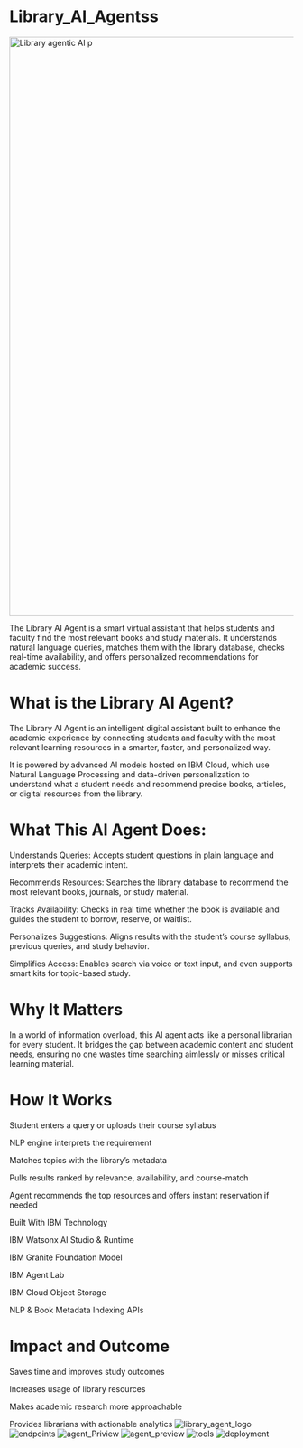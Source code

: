 # Library_AI_Agentss
<img width="1024" height="1024" alt="Library agentic AI p" src="https://github.com/user-attachments/assets/2fe41437-7880-4c0d-a714-c6dd7410ffe7" />

The Library AI Agent is a smart virtual assistant that helps students and faculty find the most relevant books and study materials. It understands natural language queries, matches them with the library database, checks real-time availability, and offers personalized recommendations for academic success.

# What is the Library AI Agent?

The Library AI Agent is an intelligent digital assistant built to enhance the academic experience by connecting students and faculty with the most relevant learning resources in a smarter, faster, and personalized way.

It is powered by advanced AI models hosted on IBM Cloud, which use Natural Language Processing and data-driven personalization to understand what a student needs and recommend precise books, articles, or digital resources from the library.

# What This AI Agent Does:

Understands Queries: Accepts student questions in plain language and interprets their academic intent.

Recommends Resources: Searches the library database to recommend the most relevant books, journals, or study material.

Tracks Availability: Checks in real time whether the book is available and guides the student to borrow, reserve, or waitlist.

Personalizes Suggestions: Aligns results with the student’s course syllabus, previous queries, and study behavior.

Simplifies Access: Enables search via voice or text input, and even supports smart kits for topic-based study.

# Why It Matters

In a world of information overload, this AI agent acts like a personal librarian for every student. It bridges the gap between academic content and student needs, ensuring no one wastes time searching aimlessly or misses critical learning material.

# How It Works

Student enters a query or uploads their course syllabus

NLP engine interprets the requirement

Matches topics with the library’s metadata

Pulls results ranked by relevance, availability, and course-match

Agent recommends the top resources and offers instant reservation if needed

Built With IBM Technology

IBM Watsonx AI Studio & Runtime

IBM Granite Foundation Model

IBM Agent Lab

IBM Cloud Object Storage

NLP & Book Metadata Indexing APIs

# Impact and Outcome

Saves time and improves study outcomes

Increases usage of library resources

Makes academic research more approachable

Provides librarians with actionable analytics
![library_agent_logo](https://github.com/user-attachments/assets/12943e03-8526-4239-b93f-a078c8d5fb34)
![endpoints](https://github.com/user-attachments/assets/80911901-abd3-4bd4-98e7-20e3749fc49f)
![agent_Priview](https://github.com/user-attachments/assets/cf0ff94f-855c-4c73-bfdd-c92519d3b849)
![agent_preview](https://github.com/user-attachments/assets/ec423b4c-90e0-4239-afa2-f60b4e65be0d)
![tools](https://github.com/user-attachments/assets/c2b35393-b722-46d6-ba32-2863e59a82d3)
![deployment](https://github.com/user-attachments/assets/feaf6aef-b516-4cef-a806-2c87a40446e4)






